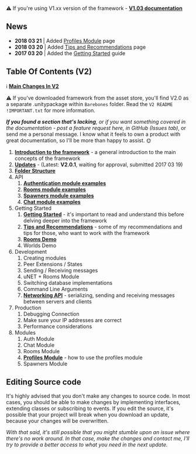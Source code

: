 ### 
:warning: If you're using V1.xx version of the framework -  [**V1.03 documentation**](https://github.com/alvyxaz/barebones-master-v1/wiki)

## News

* **2018 03 21** | Added [Profiles Module](https://github.com/alvyxaz/barebones-masterserver/wiki/Profiles-Module) page
* **2018 03 20** | Added [Tips and Recommendations](https://github.com/alvyxaz/barebones-masterserver/wiki/Tips-And-Recommendations) page
* **2017 03 20** | Added the [Getting Started](https://github.com/alvyxaz/barebones-masterserver/wiki/Getting-Started) guide

## Table Of Contents (V2)

ℹ️ [**Main Changes In V2**](https://github.com/alvyxaz/barebones-masterserver/wiki/Main-Changes-in-V2)

⚠️ If you've downloaded framework from the asset store, you'll find V2.0 as a separate .unitypackage within `Barebones` folder. Read the `V2 README !IMPORTANT.txt` for more information.

_**If you found a section that's lacking**, or if you want something covered in the documentation - post a feature request here, in GitHub (Issues tab)_, or send me a personal message. I know what it feels to own a product with great documentation, so I'll be more than happy to assist. 🌞 

1. [**Introduction to the framework**](https://github.com/alvyxaz/barebones-masterserver/wiki/Introduction-To-The-Framework) - a general introduction to the main concepts of the framework
1. [**Updates**](https://github.com/alvyxaz/barebones-masterserver/wiki/Updates) - (Latest: **V2.0.1**, waiting for approval, submitted 2017 03 19)
1. [**Folder Structure**](https://github.com/alvyxaz/barebones-masterserver/wiki/Folder-Structure)
1. API
   1. [**Authentication module examples**](https://github.com/alvyxaz/barebones-masterserver/wiki/API-examples.-Authentication)
   1. [**Rooms module examples**](https://github.com/alvyxaz/barebones-masterserver/wiki/API-examples.-Rooms)
   1. [**Spawners module examples**](https://github.com/alvyxaz/barebones-masterserver/wiki/API-examples.-Spawner)
   1. [**Chat module examples**](https://github.com/alvyxaz/barebones-masterserver/wiki/API-examples.-Chat)
1. Getting Started
   1. [**Getting Started**](https://github.com/alvyxaz/barebones-masterserver/wiki/Getting-Started) - it's important to read and understand this before delving deeper into the framework
   1. [**Tips and Recommendations**](https://github.com/alvyxaz/barebones-masterserver/wiki/Tips-And-Recommendations) - some of my recommendations and tips for those, who want to work with the framework
   1. [**Rooms Demo**](https://github.com/alvyxaz/barebones-masterserver/wiki/Rooms-Demo)
   1. Worlds Demo
1. Development
   1. Creating modules
   1. Peer Extensions / States
   1. Sending / Receiving messages
   1. uNET + Rooms Module
   1. Switching database implementations
   1. Command Line Arguments
   1. [**Networking API**](https://github.com/alvyxaz/barebones-masterserver/wiki/Networking-API) - serializing, sending and receiving messages between servers and clients
1. Production
   1. Debugging Connection
   1. Make sure your IP addresses are correct
   1. Performance considerations
1. Modules
   1. Auth Module
   1. Chat Module
   1. Rooms Module
   1. [**Profiles Module**](https://github.com/alvyxaz/barebones-masterserver/wiki/Profiles-Module) - how to use the profiles module
   1. Spawners Module

## Editing Source code

It's highly advised that you don't make any changes to source code. In most cases, you should be able to make changes by implementing interfaces, extending classes or subscribing to events. If you edit the source, it's possible that your project will break when you download an update, because your changes will be overwritten.

_With that said, it's still possible that you might stumble upon an issue where there's no work around. In that case, make the changes and contact me, I'll try to provide a better access to what you need in the next update._